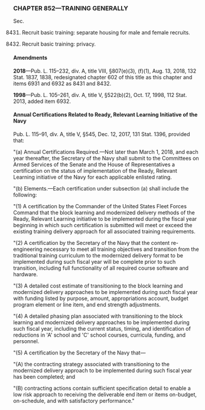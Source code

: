 ### **CHAPTER 852—TRAINING GENERALLY** ###

Sec.

8431. Recruit basic training: separate housing for male and female recruits.

8432. Recruit basic training: privacy.

#### Amendments ####

**2018**—Pub. L. 115–232, div. A, title VIII, §807(e)(3), (f)(1), Aug. 13, 2018, 132 Stat. 1837, 1838, redesignated chapter 602 of this title as this chapter and items 6931 and 6932 as 8431 and 8432.

**1998**—Pub. L. 105–261, div. A, title V, §522(b)(2), Oct. 17, 1998, 112 Stat. 2013, added item 6932.

#### Annual Certifications Related to Ready, Relevant Learning Initiative of the Navy ####

Pub. L. 115–91, div. A, title V, §545, Dec. 12, 2017, 131 Stat. 1396, provided that:

"(a) Annual Certifications Required.—Not later than March 1, 2018, and each year thereafter, the Secretary of the Navy shall submit to the Committees on Armed Services of the Senate and the House of Representatives a certification on the status of implementation of the Ready, Relevant Learning initiative of the Navy for each applicable enlisted rating.

"(b) Elements.—Each certification under subsection (a) shall include the following:

"(1) A certification by the Commander of the United States Fleet Forces Command that the block learning and modernized delivery methods of the Ready, Relevant Learning initiative to be implemented during the fiscal year beginning in which such certification is submitted will meet or exceed the existing training delivery approach for all associated training requirements.

"(2) A certification by the Secretary of the Navy that the content re-engineering necessary to meet all training objectives and transition from the traditional training curriculum to the modernized delivery format to be implemented during such fiscal year will be complete prior to such transition, including full functionality of all required course software and hardware.

"(3) A detailed cost estimate of transitioning to the block learning and modernized delivery approaches to be implemented during such fiscal year with funding listed by purpose, amount, appropriations account, budget program element or line item, and end strength adjustments.

"(4) A detailed phasing plan associated with transitioning to the block learning and modernized delivery approaches to be implemented during such fiscal year, including the current status, timing, and identification of reductions in 'A' school and 'C' school courses, curricula, funding, and personnel.

"(5) A certification by the Secretary of the Navy that—

"(A) the contracting strategy associated with transitioning to the modernized delivery approach to be implemented during such fiscal year has been completed; and

"(B) contracting actions contain sufficient specification detail to enable a low risk approach to receiving the deliverable end item or items on-budget, on-schedule, and with satisfactory performance."